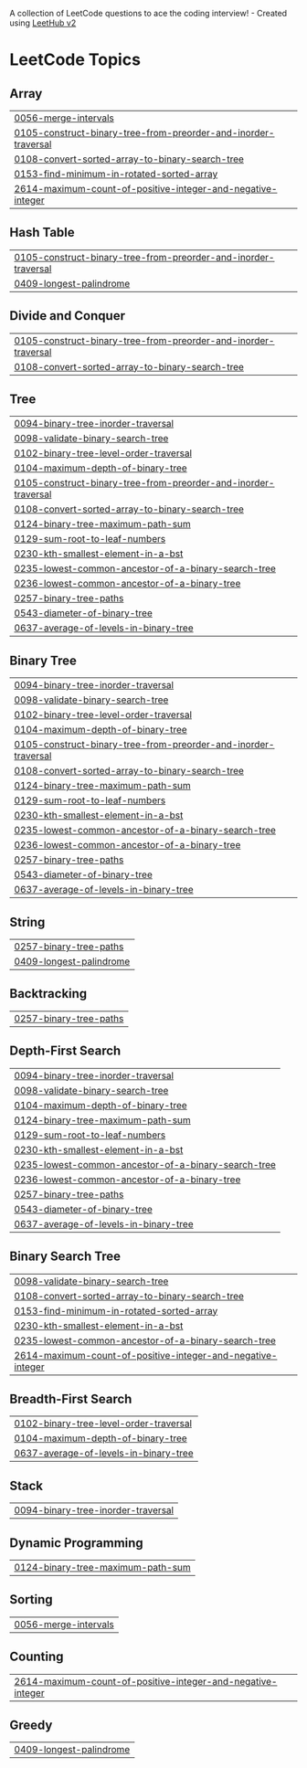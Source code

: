 A collection of LeetCode questions to ace the coding interview! - Created using [LeetHub v2](https://github.com/arunbhardwaj/LeetHub-2.0)
<!---LeetCode Topics Start-->
# LeetCode Topics
## Array
|  |
| ------- |
| [0056-merge-intervals](https://github.com/SaanviGupta2005/LeetCode/tree/master/0056-merge-intervals) |
| [0105-construct-binary-tree-from-preorder-and-inorder-traversal](https://github.com/SaanviGupta2005/LeetCode/tree/master/0105-construct-binary-tree-from-preorder-and-inorder-traversal) |
| [0108-convert-sorted-array-to-binary-search-tree](https://github.com/SaanviGupta2005/LeetCode/tree/master/0108-convert-sorted-array-to-binary-search-tree) |
| [0153-find-minimum-in-rotated-sorted-array](https://github.com/SaanviGupta2005/LeetCode/tree/master/0153-find-minimum-in-rotated-sorted-array) |
| [2614-maximum-count-of-positive-integer-and-negative-integer](https://github.com/SaanviGupta2005/LeetCode/tree/master/2614-maximum-count-of-positive-integer-and-negative-integer) |
## Hash Table
|  |
| ------- |
| [0105-construct-binary-tree-from-preorder-and-inorder-traversal](https://github.com/SaanviGupta2005/LeetCode/tree/master/0105-construct-binary-tree-from-preorder-and-inorder-traversal) |
| [0409-longest-palindrome](https://github.com/SaanviGupta2005/LeetCode/tree/master/0409-longest-palindrome) |
## Divide and Conquer
|  |
| ------- |
| [0105-construct-binary-tree-from-preorder-and-inorder-traversal](https://github.com/SaanviGupta2005/LeetCode/tree/master/0105-construct-binary-tree-from-preorder-and-inorder-traversal) |
| [0108-convert-sorted-array-to-binary-search-tree](https://github.com/SaanviGupta2005/LeetCode/tree/master/0108-convert-sorted-array-to-binary-search-tree) |
## Tree
|  |
| ------- |
| [0094-binary-tree-inorder-traversal](https://github.com/SaanviGupta2005/LeetCode/tree/master/0094-binary-tree-inorder-traversal) |
| [0098-validate-binary-search-tree](https://github.com/SaanviGupta2005/LeetCode/tree/master/0098-validate-binary-search-tree) |
| [0102-binary-tree-level-order-traversal](https://github.com/SaanviGupta2005/LeetCode/tree/master/0102-binary-tree-level-order-traversal) |
| [0104-maximum-depth-of-binary-tree](https://github.com/SaanviGupta2005/LeetCode/tree/master/0104-maximum-depth-of-binary-tree) |
| [0105-construct-binary-tree-from-preorder-and-inorder-traversal](https://github.com/SaanviGupta2005/LeetCode/tree/master/0105-construct-binary-tree-from-preorder-and-inorder-traversal) |
| [0108-convert-sorted-array-to-binary-search-tree](https://github.com/SaanviGupta2005/LeetCode/tree/master/0108-convert-sorted-array-to-binary-search-tree) |
| [0124-binary-tree-maximum-path-sum](https://github.com/SaanviGupta2005/LeetCode/tree/master/0124-binary-tree-maximum-path-sum) |
| [0129-sum-root-to-leaf-numbers](https://github.com/SaanviGupta2005/LeetCode/tree/master/0129-sum-root-to-leaf-numbers) |
| [0230-kth-smallest-element-in-a-bst](https://github.com/SaanviGupta2005/LeetCode/tree/master/0230-kth-smallest-element-in-a-bst) |
| [0235-lowest-common-ancestor-of-a-binary-search-tree](https://github.com/SaanviGupta2005/LeetCode/tree/master/0235-lowest-common-ancestor-of-a-binary-search-tree) |
| [0236-lowest-common-ancestor-of-a-binary-tree](https://github.com/SaanviGupta2005/LeetCode/tree/master/0236-lowest-common-ancestor-of-a-binary-tree) |
| [0257-binary-tree-paths](https://github.com/SaanviGupta2005/LeetCode/tree/master/0257-binary-tree-paths) |
| [0543-diameter-of-binary-tree](https://github.com/SaanviGupta2005/LeetCode/tree/master/0543-diameter-of-binary-tree) |
| [0637-average-of-levels-in-binary-tree](https://github.com/SaanviGupta2005/LeetCode/tree/master/0637-average-of-levels-in-binary-tree) |
## Binary Tree
|  |
| ------- |
| [0094-binary-tree-inorder-traversal](https://github.com/SaanviGupta2005/LeetCode/tree/master/0094-binary-tree-inorder-traversal) |
| [0098-validate-binary-search-tree](https://github.com/SaanviGupta2005/LeetCode/tree/master/0098-validate-binary-search-tree) |
| [0102-binary-tree-level-order-traversal](https://github.com/SaanviGupta2005/LeetCode/tree/master/0102-binary-tree-level-order-traversal) |
| [0104-maximum-depth-of-binary-tree](https://github.com/SaanviGupta2005/LeetCode/tree/master/0104-maximum-depth-of-binary-tree) |
| [0105-construct-binary-tree-from-preorder-and-inorder-traversal](https://github.com/SaanviGupta2005/LeetCode/tree/master/0105-construct-binary-tree-from-preorder-and-inorder-traversal) |
| [0108-convert-sorted-array-to-binary-search-tree](https://github.com/SaanviGupta2005/LeetCode/tree/master/0108-convert-sorted-array-to-binary-search-tree) |
| [0124-binary-tree-maximum-path-sum](https://github.com/SaanviGupta2005/LeetCode/tree/master/0124-binary-tree-maximum-path-sum) |
| [0129-sum-root-to-leaf-numbers](https://github.com/SaanviGupta2005/LeetCode/tree/master/0129-sum-root-to-leaf-numbers) |
| [0230-kth-smallest-element-in-a-bst](https://github.com/SaanviGupta2005/LeetCode/tree/master/0230-kth-smallest-element-in-a-bst) |
| [0235-lowest-common-ancestor-of-a-binary-search-tree](https://github.com/SaanviGupta2005/LeetCode/tree/master/0235-lowest-common-ancestor-of-a-binary-search-tree) |
| [0236-lowest-common-ancestor-of-a-binary-tree](https://github.com/SaanviGupta2005/LeetCode/tree/master/0236-lowest-common-ancestor-of-a-binary-tree) |
| [0257-binary-tree-paths](https://github.com/SaanviGupta2005/LeetCode/tree/master/0257-binary-tree-paths) |
| [0543-diameter-of-binary-tree](https://github.com/SaanviGupta2005/LeetCode/tree/master/0543-diameter-of-binary-tree) |
| [0637-average-of-levels-in-binary-tree](https://github.com/SaanviGupta2005/LeetCode/tree/master/0637-average-of-levels-in-binary-tree) |
## String
|  |
| ------- |
| [0257-binary-tree-paths](https://github.com/SaanviGupta2005/LeetCode/tree/master/0257-binary-tree-paths) |
| [0409-longest-palindrome](https://github.com/SaanviGupta2005/LeetCode/tree/master/0409-longest-palindrome) |
## Backtracking
|  |
| ------- |
| [0257-binary-tree-paths](https://github.com/SaanviGupta2005/LeetCode/tree/master/0257-binary-tree-paths) |
## Depth-First Search
|  |
| ------- |
| [0094-binary-tree-inorder-traversal](https://github.com/SaanviGupta2005/LeetCode/tree/master/0094-binary-tree-inorder-traversal) |
| [0098-validate-binary-search-tree](https://github.com/SaanviGupta2005/LeetCode/tree/master/0098-validate-binary-search-tree) |
| [0104-maximum-depth-of-binary-tree](https://github.com/SaanviGupta2005/LeetCode/tree/master/0104-maximum-depth-of-binary-tree) |
| [0124-binary-tree-maximum-path-sum](https://github.com/SaanviGupta2005/LeetCode/tree/master/0124-binary-tree-maximum-path-sum) |
| [0129-sum-root-to-leaf-numbers](https://github.com/SaanviGupta2005/LeetCode/tree/master/0129-sum-root-to-leaf-numbers) |
| [0230-kth-smallest-element-in-a-bst](https://github.com/SaanviGupta2005/LeetCode/tree/master/0230-kth-smallest-element-in-a-bst) |
| [0235-lowest-common-ancestor-of-a-binary-search-tree](https://github.com/SaanviGupta2005/LeetCode/tree/master/0235-lowest-common-ancestor-of-a-binary-search-tree) |
| [0236-lowest-common-ancestor-of-a-binary-tree](https://github.com/SaanviGupta2005/LeetCode/tree/master/0236-lowest-common-ancestor-of-a-binary-tree) |
| [0257-binary-tree-paths](https://github.com/SaanviGupta2005/LeetCode/tree/master/0257-binary-tree-paths) |
| [0543-diameter-of-binary-tree](https://github.com/SaanviGupta2005/LeetCode/tree/master/0543-diameter-of-binary-tree) |
| [0637-average-of-levels-in-binary-tree](https://github.com/SaanviGupta2005/LeetCode/tree/master/0637-average-of-levels-in-binary-tree) |
## Binary Search Tree
|  |
| ------- |
| [0098-validate-binary-search-tree](https://github.com/SaanviGupta2005/LeetCode/tree/master/0098-validate-binary-search-tree) |
| [0108-convert-sorted-array-to-binary-search-tree](https://github.com/SaanviGupta2005/LeetCode/tree/master/0108-convert-sorted-array-to-binary-search-tree) |
| [0153-find-minimum-in-rotated-sorted-array](https://github.com/SaanviGupta2005/LeetCode/tree/master/0153-find-minimum-in-rotated-sorted-array) |
| [0230-kth-smallest-element-in-a-bst](https://github.com/SaanviGupta2005/LeetCode/tree/master/0230-kth-smallest-element-in-a-bst) |
| [0235-lowest-common-ancestor-of-a-binary-search-tree](https://github.com/SaanviGupta2005/LeetCode/tree/master/0235-lowest-common-ancestor-of-a-binary-search-tree) |
| [2614-maximum-count-of-positive-integer-and-negative-integer](https://github.com/SaanviGupta2005/LeetCode/tree/master/2614-maximum-count-of-positive-integer-and-negative-integer) |
## Breadth-First Search
|  |
| ------- |
| [0102-binary-tree-level-order-traversal](https://github.com/SaanviGupta2005/LeetCode/tree/master/0102-binary-tree-level-order-traversal) |
| [0104-maximum-depth-of-binary-tree](https://github.com/SaanviGupta2005/LeetCode/tree/master/0104-maximum-depth-of-binary-tree) |
| [0637-average-of-levels-in-binary-tree](https://github.com/SaanviGupta2005/LeetCode/tree/master/0637-average-of-levels-in-binary-tree) |
## Stack
|  |
| ------- |
| [0094-binary-tree-inorder-traversal](https://github.com/SaanviGupta2005/LeetCode/tree/master/0094-binary-tree-inorder-traversal) |
## Dynamic Programming
|  |
| ------- |
| [0124-binary-tree-maximum-path-sum](https://github.com/SaanviGupta2005/LeetCode/tree/master/0124-binary-tree-maximum-path-sum) |
## Sorting
|  |
| ------- |
| [0056-merge-intervals](https://github.com/SaanviGupta2005/LeetCode/tree/master/0056-merge-intervals) |
## Counting
|  |
| ------- |
| [2614-maximum-count-of-positive-integer-and-negative-integer](https://github.com/SaanviGupta2005/LeetCode/tree/master/2614-maximum-count-of-positive-integer-and-negative-integer) |
## Greedy
|  |
| ------- |
| [0409-longest-palindrome](https://github.com/SaanviGupta2005/LeetCode/tree/master/0409-longest-palindrome) |
<!---LeetCode Topics End-->